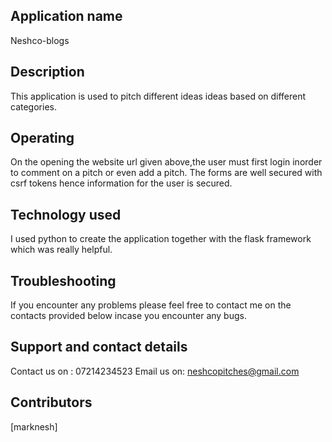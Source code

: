 
## Application name
Neshco-blogs

## Description
This application is used to pitch different ideas ideas based on different categories.

## Operating
On the opening the website url given above,the user must first login inorder to comment on a pitch or even add a pitch.
The forms are well secured with csrf tokens hence information for the user is secured.

##  Technology used
I used python to create the application together with the flask framework which was really helpful.

## Troubleshooting
If you encounter any problems please feel free to contact me on the contacts provided  below incase you encounter any bugs.

## Support and contact details
Contact us on : 07214234523
Email us on: neshcopitches@gmail.com

## Contributors
[marknesh]
